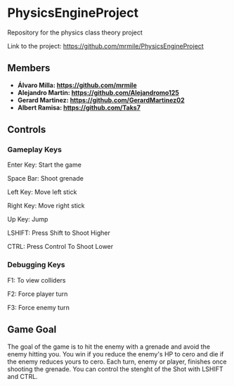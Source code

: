 # PhysicsEngineProject
Repository for the physics class theory project

Link to the project: https://github.com/mrmile/PhysicsEngineProject

## Members
* **Álvaro Milla: https://github.com/mrmile**
* **Alejandro Martin: https://github.com/Alejandromo125**
* **Gerard Martinez: https://github.com/GerardMartinez02**
* **Albert Ramisa: https://github.com/Taks7**
 
## Controls
### Gameplay Keys

Enter Key: Start the game

Space Bar: Shoot grenade

Left Key: Move left stick

Right Key: Move right stick

Up Key: Jump

LSHIFT: Press Shift to Shoot Higher

CTRL: Press Control To Shoot Lower

### Debugging Keys
F1: To view colliders

F2: Force player turn

F3: Force enemy turn

## Game Goal
The goal of the game is to hit the enemy with a grenade and avoid the enemy hitting you. You win if you reduce the enemy's HP to cero and die if the enemy reduces yours to cero.
Each turn, enemy or player, finishes once shooting the grenade. You can control the stenght of the Shot with LSHIFT and CTRL.
